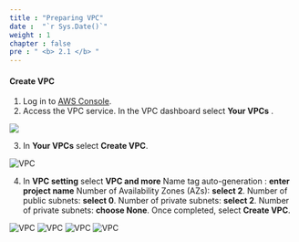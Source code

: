```yaml
---
title : "Preparing VPC"
date :  "`r Sys.Date()`" 
weight : 1
chapter : false
pre : " <b> 2.1 </b> "
---
```



#### Create VPC
1. Log in to [AWS Console](https://aws.amazon.com/console/).
2. Access the VPC service. In the VPC dashboard select **Your VPCs** .

![](/images/images/2/imagevpc1.png?featherlight=false&width=90pc)

3. In **Your VPCs** select **Create VPC**.

![VPC](/images/images/2/imagevpc2.png?featherlight=false&width=90pc)

4. In **VPC setting** select **VPC and more**
Name tag auto-generation : **enter project name**
Number of Availability Zones (AZs): **select 2**.
Number of public subnets: **select 0**.
Number of private subnets: **select 2**.
Number of private subnets: **choose None**. 
Once completed, select **Create VPC**. 

![VPC](/images/images/2/imagevpc3.png?featherlight=false&width=90pc) 
![VPC](/images/images/2/imagevpc4.png?featherlight=false&width=90pc) 
![VPC](/images/images/2/imagevpc5.png?featherlight=false&width=90pc) 
![VPC](/images/images/2/imagevpc6.png?featherlight=false&width=90pc)